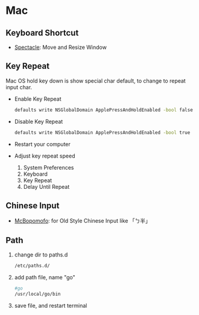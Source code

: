 # Mac

## Keyboard Shortcut

* [Spectacle](https://www.spectacleapp.com/): Move and Resize Window

## Key Repeat

Mac OS hold key down is show special char default, to change to repeat input char.

* Enable Key Repeat

    ```bash
    defaults write NSGlobalDomain ApplePressAndHoldEnabled -bool false
    ```

* Disable Key Repeat

    ```bash
    defaults write NSGlobalDomain ApplePressAndHoldEnabled -bool true
    ```

* Restart your computer

* Adjust key repeat speed
  1. System Preferences
  1. Keyboard
  1. Key Repeat
  1. Delay Until Repeat

## Chinese Input

* [McBopomofo](https://mcbopomofo.openvanilla.org/): for Old Style Chinese Input like 「ㄅ半」

## Path

1. change dir to paths.d

    ```bash
    /etc/paths.d/
    ```

1. add path file, name "go"

    ```bash
    #go
    /usr/local/go/bin
    ```

1. save file, and restart terminal